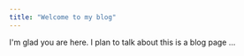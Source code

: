 ```yaml
---
title: "Welcome to my blog"
---
```


I'm glad you are here. I plan to talk about this is a blog page ...
